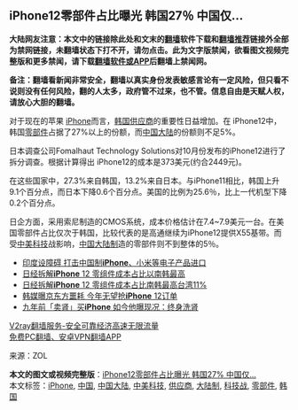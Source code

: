  <h2>iPhone12零部件占比曝光 韩国27％ 中国仅…</h2> <p class="notice"><b>大陆网友注意：本文中的链接除此处和文末的<a href="https://github.com/bannedbook/fanqiang" >翻墙</a>软件下载和<a href="https://github.com/killgcd/justmysocks/blob/master/README.md">翻墙推荐</a>链接外全部为禁网链接，未翻墙状态下打不开，请勿点击。此为文字版禁闻，欲看图文视频完整版和更多禁闻，请下载<a href="https://github.com/bannedbook/fanqiang">翻墙软件或APP</a>后翻墙上禁闻网。</p><p>备注：翻墙看新闻非常安全，翻墙以真实身份发表敏感言论有一定风险，但只看不说则没有任何风险，翻的人太多，政府管不过来，也不管。信息自由是天赋人权，请放心大胆的翻墙。</b></p>  <div class="entry"> <p>对于现在的苹果 <a href="https://www.bannedbook.org/bnews/tag/iphone/" class="st_tag internal_tag" rel="tag" title="标签 iPhone 下的日志">iPhone</a>而言，<a href="https://www.bannedbook.org/bnews/tag/%e9%9f%a9%e5%9b%bd/" class="st_tag internal_tag" rel="tag" title="标签 韩国 下的日志">韩国</a><a href="https://www.bannedbook.org/bnews/tag/%E4%BE%9B%E5%BA%94%E5%95%86/" class="st_tag internal_tag" rel="tag" title="标签 供应商 下的日志">供应商</a>的重要性日益增加。在 iPhone12中，韩国<a href="https://www.bannedbook.org/bnews/tag/%E9%9B%B6%E9%83%A8%E4%BB%B6/" class="st_tag internal_tag" rel="tag" title="标签 零部件 下的日志">零部件</a>占据了27%以上的份额，而<span class='wp_keywordlink_affiliate'><a href="https://www.bannedbook.org/" title="中国" target="_blank">中国</a></span><span class='wp_keywordlink_affiliate'><a href="https://www.bannedbook.org/" title="大陆" target="_blank">大陆</a></span>的份额则不足5%。</p> <p>日本调查公司Fomalhaut Technology Solutions对10月份发布的iPhone12进行了拆分调查。根据计算得出 iPhone12的成本是373美元(约合2449元)。</p> <p>在这些国家中，27.3%来自韩国，13.2%来自日本。与iPhone11相比，韩国上升9.1个百分点，而日本下降0.6个百分点。美国的比例为25.6％，比上一代机型下降0.2个百分点。</p>  <p>日企方面，采用索尼制造的CMOS系统，成本价格估计在7.4~7.9美元一台。在美国零部件占比仅次于韩国，比较代表的是高通继续为iPhone12提供X55基带。而受<a href="https://www.bannedbook.org/bnews/tag/%E4%B8%AD%E7%BE%8E%E7%A7%91%E6%8A%80/" class="st_tag internal_tag" rel="tag" title="标签 中美科技 下的日志">中美科技</a>战影响，<a href="https://www.bannedbook.org/bnews/tag/%E4%B8%AD%E5%9B%BD/" class="st_tag internal_tag" rel="tag" title="标签 中国 下的日志">中国</a><a href="https://www.bannedbook.org/bnews/tag/%E5%A4%A7%E9%99%86%E5%88%B6/" class="st_tag internal_tag" rel="tag" title="标签 大陆制 下的日志">大陆制</a>造的零部件则不到整体的5％。</p> <ul class='op-related-articles' title='相关阅读'> <li><a href='https://www.bannedbook.org/bnews/cnnews/20201127/1437734.html' target='_blank'>印度设障碍 打击中国制<b>iPhone</b>、小米等电子产品进口</a></li> <li><a href='https://www.bannedbook.org/bnews/cnnews/20201125/1436532.html' target='_blank'>日经拆解<b>iPhone</b> 12 零组件成本占比以南韩最高</a></li> <li><a href='https://www.bannedbook.org/bnews/baitai/20201124/1436399.html' target='_blank'>日经拆解<b>iPhone</b> 12 零组件成本占比南韩最高台湾11%</a></li> <li><a href='https://www.bannedbook.org/bnews/taiwannews/20201121/1434516.html' target='_blank'>韩媒曝京东方噩耗 今年无望抢<b>iPhone</b> 12订单</a></li> <li><a href='https://www.bannedbook.org/bnews/baitai/20201120/1434263.html' target='_blank'>九年前「卖肾」买<b>iPhone</b> 如今他曝现况：终身洗肾</a></li> </ul> <p class="texttj"> <a href="https://www.bannedbook.org/forum23/topic22702.html" target="_blank">V2ray翻墙服务-安全可靠经济高速无限流量</a><br/> <a href="https://github.com/bannedbook/fanqiang/wiki/%E7%A6%81%E9%97%BB%E7%BD%91%E5%AE%89%E5%8D%93%E7%BF%BB%E5%A2%99%E6%96%B0%E9%97%BBAPP" target="_blank">免费PC翻墙、安卓VPN翻墙APP</a></p><p> 来源：ZOL </p><a name='sharetosocial'></a>       <div><b>本文的图文或视频完整版</b>：<a href='https://www.bannedbook.org/bnews/cnnews/20201128/1438615.html'>iPhone12零部件占比曝光 韩国27% 中国仅…</a></div>  </div><!--END ENTRY--> <div class="postfooter"> <div>本文标签：<a href="https://www.bannedbook.org/bnews/tag/iphone/" rel="tag">iPhone</a>, <a href="https://www.bannedbook.org/bnews/tag/%E4%B8%AD%E5%9B%BD/" rel="tag">中国</a>, <a href="https://www.bannedbook.org/bnews/tag/%e4%b8%ad%e5%9b%bd%e5%a4%a7%e9%99%86/" rel="tag">中国大陆</a>, <a href="https://www.bannedbook.org/bnews/tag/%E4%B8%AD%E7%BE%8E%E7%A7%91%E6%8A%80/" rel="tag">中美科技</a>, <a href="https://www.bannedbook.org/bnews/tag/%E4%BE%9B%E5%BA%94%E5%95%86/" rel="tag">供应商</a>, <a href="https://www.bannedbook.org/bnews/tag/%E5%A4%A7%E9%99%86%E5%88%B6/" rel="tag">大陆制</a>, <a href="https://www.bannedbook.org/bnews/tag/%E7%A7%91%E6%8A%80%E6%88%98/" rel="tag">科技战</a>, <a href="https://www.bannedbook.org/bnews/tag/%E9%9B%B6%E9%83%A8%E4%BB%B6/" rel="tag">零部件</a>, <a href="https://www.bannedbook.org/bnews/tag/%e9%9f%a9%e5%9b%bd/" rel="tag">韩国</a></div>  </div><!--END POSTFOOTER--> 